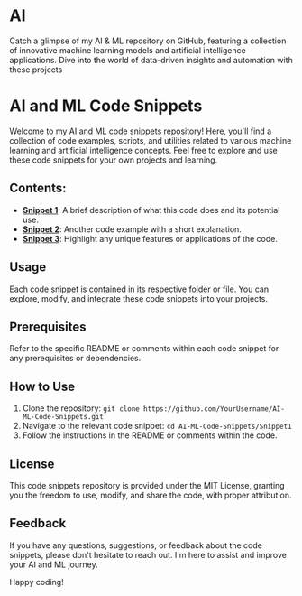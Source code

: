 # AI
Catch a glimpse of my AI &amp; ML repository on GitHub, featuring a collection of innovative machine learning models and artificial intelligence applications. Dive into the world of data-driven insights and automation with these projects
# AI and ML Code Snippets

Welcome to my AI and ML code snippets repository! Here, you'll find a collection of code examples, scripts, and utilities related to various machine learning and artificial intelligence concepts. Feel free to explore and use these code snippets for your own projects and learning.

## Contents:

- **[Snippet 1](snippet_link)**: A brief description of what this code does and its potential use.
- **[Snippet 2](snippet_link)**: Another code example with a short explanation.
- **[Snippet 3](snippet_link)**: Highlight any unique features or applications of the code.

## Usage

Each code snippet is contained in its respective folder or file. You can explore, modify, and integrate these code snippets into your projects.

## Prerequisites

Refer to the specific README or comments within each code snippet for any prerequisites or dependencies.

## How to Use

1. Clone the repository: `git clone https://github.com/YourUsername/AI-ML-Code-Snippets.git`
2. Navigate to the relevant code snippet: `cd AI-ML-Code-Snippets/Snippet1`
3. Follow the instructions in the README or comments within the code.

## License

This code snippets repository is provided under the MIT License, granting you the freedom to use, modify, and share the code, with proper attribution.

## Feedback

If you have any questions, suggestions, or feedback about the code snippets, please don't hesitate to reach out. I'm here to assist and improve your AI and ML journey.

Happy coding!
